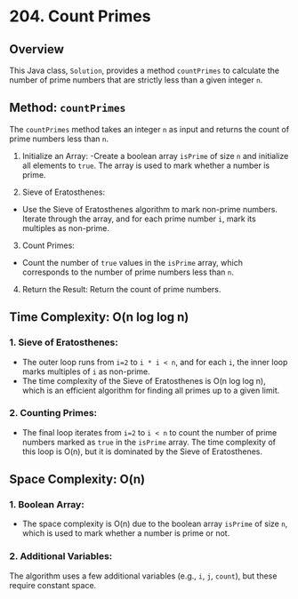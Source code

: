 # 204. Count Primes

## Overview

This Java class, `Solution`, provides a method `countPrimes` to calculate the number of prime numbers that are strictly less than a given integer `n`.

## Method: `countPrimes`

The `countPrimes` method takes an integer `n` as input and returns the count of prime numbers less than `n`.

1. Initialize an Array:
-Create a boolean array `isPrime` of size `n` and initialize all elements to `true`. The array is used to mark whether a number is prime.

2. Sieve of Eratosthenes:
- Use the Sieve of Eratosthenes algorithm to mark non-prime numbers. Iterate through the array, and for each prime number `i`, mark its multiples as non-prime.

3. Count Primes:
- Count the number of `true` values in the `isPrime` array, which corresponds to the number of prime numbers less than `n`.

4. Return the Result:
Return the count of prime numbers.

## Time Complexity: O(n log log n)
### 1. Sieve of Eratosthenes:

- The outer loop runs from `i=2` to `i * i < n`, and for each `i`, the inner loop marks multiples of `i` as non-prime.
- The time complexity of the Sieve of Eratosthenes is O(n log log n), which is an efficient algorithm for finding all primes up to a given limit.

### 2. Counting Primes:
- The final loop iterates from `i=2` to `i < n` to count the number of prime numbers marked as `true` in the `isPrime` array.
The time complexity of this loop is O(n), but it is dominated by the Sieve of Eratosthenes.


## Space Complexity: O(n)
### 1. Boolean Array:
- The space complexity is O(n) due to the boolean array `isPrime` of size `n`, which is used to mark whether a number is prime or not.
### 2. Additional Variables:
The algorithm uses a few additional variables (e.g., `i`, `j`, `count`), but these require constant space.

